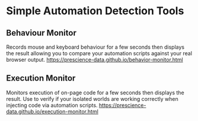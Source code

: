# Simple Automation Detection Tools

## Behaviour Monitor
Records mouse and keyboard behaviour for a few seconds then displays the result allowing you to compare your automation scripts against your real browser output.
<https://prescience-data.github.io/behavior-monitor.html>

## Execution Monitor
Monitors execution of on-page code for a few seconds then displays the result. Use to verify if your isolated worlds are working correctly when injecting code via automation scripts.
<https://prescience-data.github.io/execution-monitor.html>
